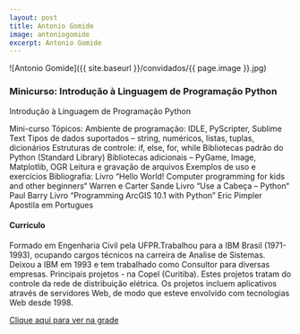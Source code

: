 ```yaml
---
layout: post
title: Antonio Gomide
image: antoniogomide
excerpt: Antonio Gomide
---
```

![Antonio Gomide]({{ site.baseurl }}/convidados/{{ page.image }}.jpg)


### Minicurso: Introdução à Linguagem de Programação Python

Introdução à Linguagem de Programação Python
 
 Mini-curso
 Tópicos:
 Ambiente de programação: IDLE, PyScripter, Sublime Text
 Tipos de dados suportados – string, numéricos, listas, tuplas, dicionários 
 Estruturas de controle: if, else, for, while
 Bibliotecas padrão do Python (Standard Library)
 Bibliotecas adicionais – PyGame, Image, Matplotlib, OGR
 Leitura e gravação de arquivos
 Exemplos de uso e exercícios
 Bibliografia:
 Livro “Hello World! Computer programming for kids and other beginners“ Warren e  Carter Sande
 Livro  “Use a Cabeça – Python“ Paul Barry
 Livro “Programming ArcGIS 10.1 with Python” Eric Pimpler
 Apostila em Portugues
 

#### Currículo
Formado em Engenharia Civil pela UFPR.Trabalhou para a IBM Brasil (1971-1993), ocupando cargos técnicos na carreira de Analise de Sistemas.
 Deixou a IBM em 1993 e tem trabalhado como Consultor para diversas empresas. Principais projetos - na Copel (Curitiba).
 Estes projetos tratam do controle da rede de distribuição elétrica. 
 Os projetos incluem aplicativos através de servidores Web, de modo que esteve envolvido com tecnologias Web desde 1998.

[Clique aqui para ver na grade](http://sistema.ftsl.org.br/ftsl9/grade/detail.html?pid=200)

